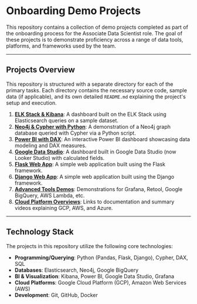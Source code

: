 # Onboarding Demo Projects

This repository contains a collection of demo projects completed as part of the onboarding process for the Associate Data Scientist role. The goal of these projects is to demonstrate proficiency across a range of data tools, platforms, and frameworks used by the team.

---

## Projects Overview

This repository is structured with a separate directory for each of the primary tasks. Each directory contains the necessary source code, sample data (if applicable), and its own detailed `README.md` explaining the project's setup and execution.

1.  **[ELK Stack & Kibana](./1-elk-kibana-demo/)**: A dashboard built on the ELK Stack using Elasticsearch queries on a sample dataset.
2.  **[Neo4j & Cypher with Python](./2-neo4j-cypher-demo/)**: A demonstration of a Neo4j graph database queried with Cypher via a Python script.
3.  **[Power BI with DAX](./3-powerbi-dax-demo/)**: An interactive Power BI dashboard showcasing data modeling and DAX measures.
4.  **[Google Data Studio](./4-google-data-studio-demo/)**: A dashboard built in Google Data Studio (now Looker Studio) with calculated fields.
5.  **[Flask Web App](./5-flask-app-demo/)**: A simple web application built using the Flask framework.
6.  **[Django Web App](./6-django-app-demo/)**: A simple web application built using the Django framework.
7.  **[Advanced Tools Demos](./7-advanced-tools-demo/)**: Demonstrations for Grafana, Retool, Google BigQuery, AWS Lambda, etc.
8.  **[Cloud Platform Overviews](./8-cloud-overviews/)**: Links to documentation and summary videos explaining GCP, AWS, and Azure.

---

## Technology Stack

The projects in this repository utilize the following core technologies:

- **Programming/Querying**: Python (Pandas, Flask, Django), Cypher, DAX, SQL
- **Databases**: Elasticsearch, Neo4j, Google BigQuery
- **BI & Visualization**: Kibana, Power BI, Google Data Studio, Grafana
- **Cloud Platforms**: Google Cloud Platform (GCP), Amazon Web Services (AWS)
- **Development**: Git, GitHub, Docker
